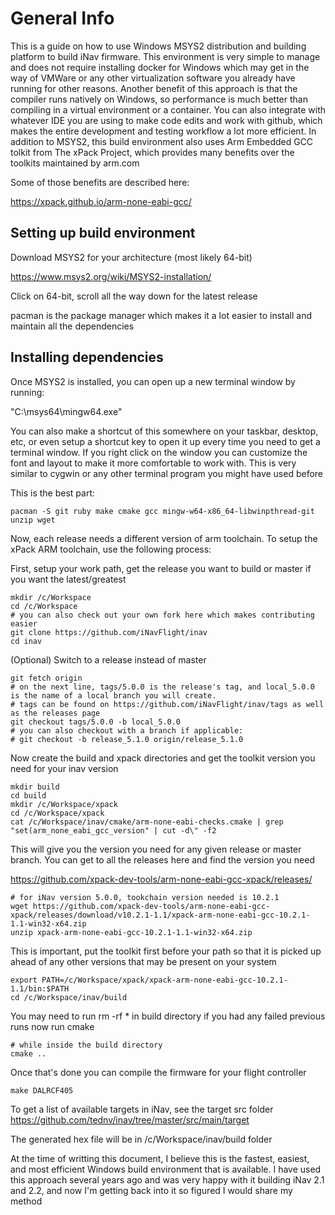 # General Info

This is a guide on how to use Windows MSYS2 distribution and building platform to build iNav firmware. This environment is very simple to manage and does not require installing docker for Windows which may get in the way of VMWare or any other virtualization software you already have running for other reasons. Another benefit of this approach is that the compiler runs natively on Windows, so performance is much better than compiling in a virtual environment or a container. You can also integrate with whatever IDE you are using to make code edits and work with github, which makes the entire development and testing workflow a lot more efficient. In addition to MSYS2, this build environment also uses Arm Embedded GCC tolkit from The xPack Project, which provides many benefits over the toolkits maintained by arm.com

Some of those benefits are described here:

https://xpack.github.io/arm-none-eabi-gcc/

## Setting up build environment

Download MSYS2 for your architecture (most likely 64-bit)

https://www.msys2.org/wiki/MSYS2-installation/

Click on 64-bit, scroll all the way down for the latest release

pacman is the package manager which makes it a lot easier to install and maintain all the dependencies

## Installing dependencies

Once MSYS2 is installed, you can open up a new terminal window by running:

"C:\msys64\mingw64.exe"

You can also make a shortcut of this somewhere on your taskbar, desktop, etc, or even setup a shortcut key to open it up every time you need to get a terminal window. If you right click on the window you can customize the font and layout to make it more comfortable to work with. This is very similar to cygwin or any other terminal program you might have used before

This is the best part:
```
pacman -S git ruby make cmake gcc mingw-w64-x86_64-libwinpthread-git unzip wget
```

Now, each release needs a different version of arm toolchain. To setup the xPack ARM toolchain, use the following process:

First, setup your work path, get the release you want to build or master if you want the latest/greatest
```
mkdir /c/Workspace
cd /c/Workspace
# you can also check out your own fork here which makes contributing easier
git clone https://github.com/iNavFlight/inav
cd inav
```

(Optional) Switch to a release instead of master
```
git fetch origin
# on the next line, tags/5.0.0 is the release's tag, and local_5.0.0 is the name of a local branch you will create.
# tags can be found on https://github.com/iNavFlight/inav/tags as well as the releases page
git checkout tags/5.0.0 -b local_5.0.0
# you can also checkout with a branch if applicable:
# git checkout -b release_5.1.0 origin/release_5.1.0
```
Now create the build and xpack directories and get the toolkit version you need for your inav version
```
mkdir build
cd build
mkdir /c/Workspace/xpack
cd /c/Workspace/xpack
cat /c/Workspace/inav/cmake/arm-none-eabi-checks.cmake | grep "set(arm_none_eabi_gcc_version" | cut -d\" -f2
```
This will give you the version you need for any given release or master branch. You can get to all the releases here and find the version you need

https://github.com/xpack-dev-tools/arm-none-eabi-gcc-xpack/releases/
```
# for iNav version 5.0.0, tookchain version needed is 10.2.1
wget https://github.com/xpack-dev-tools/arm-none-eabi-gcc-xpack/releases/download/v10.2.1-1.1/xpack-arm-none-eabi-gcc-10.2.1-1.1-win32-x64.zip
unzip xpack-arm-none-eabi-gcc-10.2.1-1.1-win32-x64.zip
```
This is important, put the toolkit first before your path so that it is  picked up ahead of any other versions that may be present on your system
```
export PATH=/c/Workspace/xpack/xpack-arm-none-eabi-gcc-10.2.1-1.1/bin:$PATH
cd /c/Workspace/inav/build
```
You may need to run rm -rf * in build directory if you had any failed previous runs now run cmake
```
# while inside the build directory
cmake ..
```
Once that's done you can compile the firmware for your flight controller
```
make DALRCF405
```
To get a list of available targets in iNav, see the target src folder
https://github.com/tednv/inav/tree/master/src/main/target

The generated hex file will be in /c/Workspace/inav/build folder

At the time of writting this document, I believe this is the fastest, easiest, and most efficient Windows build environment that is available. I have used this approach several years ago and was very happy with it building iNav 2.1 and 2.2, and now I'm getting back into it so figured I would share my method

